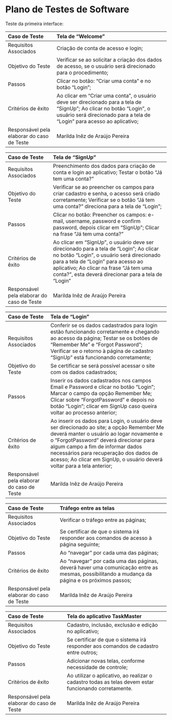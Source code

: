 # Plano de Testes de Software

Teste da primeira interface: 

| Caso de Teste    | Tela de “Welcome” |
|:---|:---|
| Requisitos Associados | Criação de conta de acesso e login; |
| Objetivo do Teste | Verificar se ao solicitar a criação dos dados de acesso, se o usuário será direcionado para o procedimento; |
| Passos | Clicar no botão: “Criar uma conta” e no botão “Login”; |
| Critérios de êxito | Ao clicar em “Criar uma conta”, o usuário deve ser direcionado para a tela de “SignUp”; Ao clicar no botão “Login”, o usuário será direcionado para a tela de “Login” para acesso ao aplicativo;  |
| Responsável pela elaborar do caso de Teste | Marilda Inêz de Araújo Pereira |
 
| Caso de Teste    | Tela de “SignUp” |
|:---|:---|
| Requisitos Associados | Preenchimento dos dados para criação de conta e login ao aplicativo; Testar o botão “Já tem uma conta?”|
| Objetivo do Teste | Verificar se ao preencher os campos para criar cadastro e senha, o acesso será criado corretamente; Verificar se o botão “Já tem uma conta?” direciona para a tela de “Login”; |
| Passos | Clicar no botão: Preencher os campos: e-mail, username, password e confirm password, depois clicar em “SignUp”; Clicar na frase “Já tem uma conta?” |
| Critérios de êxito | Ao clicar em “SignUp”, o usuário deve ser direcionado para a tela de “Login”; Ao clicar no botão “Login”, o usuário será direcionado para a tela de “Login” para acesso ao aplicativo; Ao clicar na frase “Já tem uma conta?”, esta deverá direcionar para a tela de “Login”  |
| Responsável pela elaborar do caso de Teste | Marilda Inêz de Araújo Pereira |

| Caso de Teste    | Tela de “Login” |
|:---|:---|
| Requisitos Associados | Conferir se os dados cadastrados para login estão funcionando corretamente e chegando ao acesso da página; Testar se os botões de “Remember Me” e “Forgot Password”; Verificar se o retorno à página de cadastro “SignUp” está funcionando corretamente;|
| Objetivo do Teste | Se certificar se será possível acessar o site com os dados cadastrados; |
| Passos | Inserir os dados cadastrados nos campos Email e Password e clicar no botão “Login”; Marcar o campo da opção Remember Me; Clicar sobre “ForgotPassword”  e depois no botão “Login”; clicar em SignUp caso queira voltar ao processo anterior; |
| Critérios de êxito | Ao inserir os dados para Login, o usuário deve ser direcionado ao site; a opção Remember Me deverá manter o usuário ao logar novamente e o “ForgotPassword”  deverá direcionar para algum campo a fim de informar dados necessários para recuperação dos dados de acesso; Ao clicar em SignUp, o usuário deverá voltar para  a tela anterior;  |
| Responsável pela elaborar do caso de Teste | Marilda Inêz de Araújo Pereira |

| Caso de Teste    | Tráfego entre as telas |
|:---|:---|
| Requisitos Associados | Verificar o tráfego entre as páginas;|
| Objetivo do Teste | Se certificar de que o sistema irá responder aos comandos de acesso à página seguinte; |
| Passos | Ao “navegar” por cada uma das páginas; |
| Critérios de êxito | Ao “navegar” por cada uma das páginas, deverá haver uma comunicação entre as mesmas, possibilitando a mudança da página e os próximos passos; |
| Responsável pela elaborar do caso de Teste | Marilda Inêz de Araújo Pereira |

| Caso de Teste    | Tela do aplicativo TaskMaster |
|:---|:---|
|Requisitos Associados	| Cadastro, inclusão, exclusão e edição no aplicativo; |
|Objetivo do Teste	|Se certificar de que o sistema irá responder aos comandos de cadastro entre outros; |
|Passos |	Adicionar novas telas, conforme necessidade de controle; |
|Critérios de êxito |	Ao utilizar o aplicativo, ao realizar o cadastro todas as telas devem estar funcionando corretamente. |
|Responsável pela elaborar do caso de Teste |	Marilda Inêz de Araújo Pereira |

